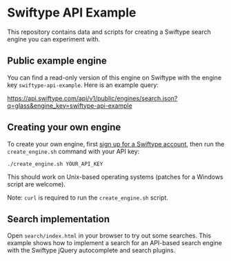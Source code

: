# Swiftype API Example

This repository contains data and scripts for creating a Swiftype search engine you can experiment with.

## Public example engine

You can find a read-only version of this engine on Swiftype with the engine key `swiftype-api-example`. Here is an example query:

https://api.swiftype.com/api/v1/public/engines/search.json?q=glass&engine_key=swiftype-api-example

## Creating your own engine

To create your own engine, first [sign up for a Swiftype account](https://swiftype.com), then run the `create_engine.sh` command with your API key:

`./create_engine.sh YOUR_API_KEY`

This should work on Unix-based operating systems (patches for a Windows script are welcome).

Note: `curl` is required to run the `create_engine.sh` script.

## Search implementation

Open `search/index.html` in your browser to try out some searches. This example shows how to implement a search for an API-based search engine with the Swiftype jQuery autocomplete and search plugins.
